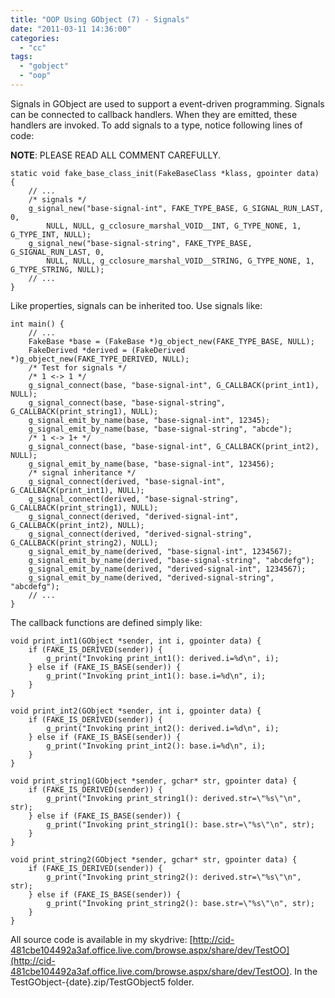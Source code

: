 ```yaml
---
title: "OOP Using GObject (7) - Signals"
date: "2011-03-11 14:36:00"
categories: 
  - "cc"
tags: 
  - "gobject"
  - "oop"
---
```


Signals in GObject are used to support a event-driven programming. Signals can be connected to callback handlers. When they are emitted, these handlers are invoked. To add signals to a type, notice following lines of code:

**NOTE**: PLEASE READ ALL COMMENT CAREFULLY.

```
static void fake_base_class_init(FakeBaseClass *klass, gpointer data) {
    // ...
    /* signals */
    g_signal_new("base-signal-int", FAKE_TYPE_BASE, G_SIGNAL_RUN_LAST, 0,
        NULL, NULL, g_cclosure_marshal_VOID__INT, G_TYPE_NONE, 1, G_TYPE_INT, NULL);
    g_signal_new("base-signal-string", FAKE_TYPE_BASE, G_SIGNAL_RUN_LAST, 0,
        NULL, NULL, g_cclosure_marshal_VOID__STRING, G_TYPE_NONE, 1, G_TYPE_STRING, NULL);
    // ...
}
```

Like properties, signals can be inherited too. Use signals like:

```
int main() {
    // ...
    FakeBase *base = (FakeBase *)g_object_new(FAKE_TYPE_BASE, NULL);
    FakeDerived *derived = (FakeDerived *)g_object_new(FAKE_TYPE_DERIVED, NULL);
    /* Test for signals */
    /* 1 <-> 1 */
    g_signal_connect(base, "base-signal-int", G_CALLBACK(print_int1), NULL);
    g_signal_connect(base, "base-signal-string", G_CALLBACK(print_string1), NULL);
    g_signal_emit_by_name(base, "base-signal-int", 12345);
    g_signal_emit_by_name(base, "base-signal-string", "abcde");
    /* 1 <-> 1+ */
    g_signal_connect(base, "base-signal-int", G_CALLBACK(print_int2), NULL);
    g_signal_emit_by_name(base, "base-signal-int", 123456);
    /* signal inheritance */
    g_signal_connect(derived, "base-signal-int", G_CALLBACK(print_int1), NULL);
    g_signal_connect(derived, "base-signal-string", G_CALLBACK(print_string1), NULL);
    g_signal_connect(derived, "derived-signal-int", G_CALLBACK(print_int2), NULL);
    g_signal_connect(derived, "derived-signal-string", G_CALLBACK(print_string2), NULL);
    g_signal_emit_by_name(derived, "base-signal-int", 1234567);
    g_signal_emit_by_name(derived, "base-signal-string", "abcdefg");
    g_signal_emit_by_name(derived, "derived-signal-int", 1234567);
    g_signal_emit_by_name(derived, "derived-signal-string", "abcdefg");
    // ...
}
```

The callback functions are defined simply like:

```
void print_int1(GObject *sender, int i, gpointer data) {
    if (FAKE_IS_DERIVED(sender)) {
        g_print("Invoking print_int1(): derived.i=%d\n", i);
    } else if (FAKE_IS_BASE(sender)) {
        g_print("Invoking print_int1(): base.i=%d\n", i);
    }
}

void print_int2(GObject *sender, int i, gpointer data) {
    if (FAKE_IS_DERIVED(sender)) {
        g_print("Invoking print_int2(): derived.i=%d\n", i);
    } else if (FAKE_IS_BASE(sender)) {
        g_print("Invoking print_int2(): base.i=%d\n", i);
    }
}

void print_string1(GObject *sender, gchar* str, gpointer data) {
    if (FAKE_IS_DERIVED(sender)) {
        g_print("Invoking print_string1(): derived.str=\"%s\"\n", str);
    } else if (FAKE_IS_BASE(sender)) {
        g_print("Invoking print_string1(): base.str=\"%s\"\n", str);
    }
}

void print_string2(GObject *sender, gchar* str, gpointer data) {
    if (FAKE_IS_DERIVED(sender)) {
        g_print("Invoking print_string2(): derived.str=\"%s\"\n", str);
    } else if (FAKE_IS_BASE(sender)) {
        g_print("Invoking print_string2(): base.str=\"%s\"\n", str);
    }
}
```

All source code is available in my skydrive: [http://cid-481cbe104492a3af.office.live.com/browse.aspx/share/dev/TestOO](http://cid-481cbe104492a3af.office.live.com/browse.aspx/share/dev/TestOO). In the TestGObject-{date}.zip/TestGObject5 folder.
